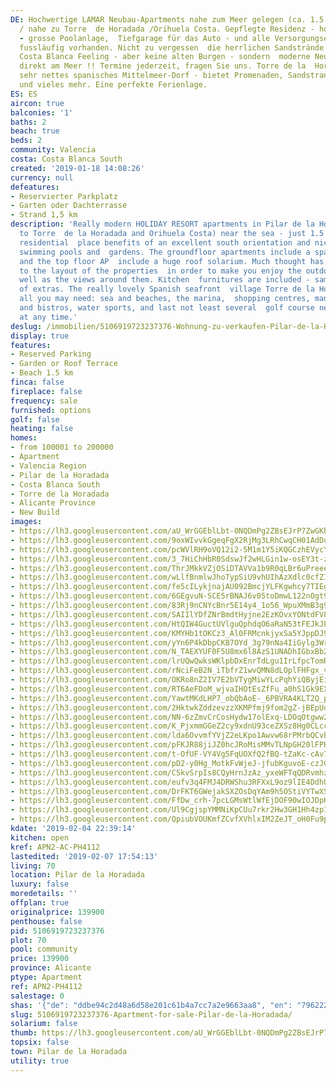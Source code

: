 ```yaml
---
DE: Hochwertige LAMAR Neubau-Apartments nahe zum Meer gelegen (ca. 1.5 km) - in Pilar
  / nahe zu Torre  de Horadada /Orihuela Costa. Gepflegte Residenz - hochwertige Baumaterialien
  - grosse Poolanlage,  Tiefgarage für das Auto - und alle Versorgungseinrichtungen
  fussläufig vorhanden. Nicht zu vergessen  die herrlichen Sandstrände - Spanien pur,
  Costa Blanca Feeling - aber keine alten Burgen - sondern  moderne Neubau-Wohnungen
  direkt am Meer !! Termine jederzeit, fragen Sie uns. Torre de la  Horadada ist ein
  sehr nettes spanisches Mittelmeer-Dorf - bietet Promenaden, Sandstrand, Hafen, nette  Fischrestaurants
  und vieles mehr. Eine perfekte Ferienlage.
ES: ES
aircon: true
balconies: '1'
baths: 2
beach: true
beds: 2
community: Valencia
costa: Costa Blanca South
created: '2019-01-18 14:08:26'
currency: null
defeatures:
- Reservierter Parkplatz
- Garten oder Dachterrasse
- Strand 1,5 km
description: 'Really modern HOLIDAY RESORT apartments in Pilar de la Horadada (next
  to Torre  de la Horadada and Orihuela Costa) near the sea - just 1.5 km - this wonderful
  residential  place benefits of an excellent south orientation and nice views to
  swimming pools and  gardens. The groundfloor apartments include a spacious garden
  and the top floor AP  include a huge roof solarium. Much thought has been given
  to the layout of the properties  in order to make you enjoy the outdoor spaces as
  well as the views around them. Kitchen  furnitures are included - same as a lot
  of extras. The really lovely Spanish seafront  village Torre de la Horadada is offering
  all you may need: sea and beaches, the marina,  shopping centres, many restaurants
  and bistros, water sports, and last not least several  golf course nearby. Viewings
  at any time.'
deslug: /immobilien/5106919723237376-Wohnung-zu-verkaufen-Pilar-de-la-Horadada/
display: true
features:
- Reserved Parking
- Garden or Roof Terrace
- Beach 1.5 km
finca: false
fireplace: false
frequency: sale
furnished: options
golf: false
heating: false
homes:
- from 100001 to 200000
- Apartment
- Valencia Region
- Pilar de la Horadada
- Costa Blanca South
- Torre de la Horadada
- Alicante Province
- New Build
images:
- https://lh3.googleusercontent.com/aU_WrGGEblLbt-0NQDmPg2ZBsEJrP7ZwGKb3cvD2JBIEJGhF_goP99zGxJ8o1dw1fbb-ABzCxMjKD36PG3Ws=w640-rj-e30-l100
- https://lh3.googleusercontent.com/9oxWIvvkGgeqFgX2RjMg3LRhCwqCH01AdDuK58HOHRYXpLQfQhkpDk3Az1utJCzkuGJvhCbjhJiltfy0TJs=w640-rj-e30-l100
- https://lh3.googleusercontent.com/pcWVlRH9oVQ12i2-5M1m1Y5iKQGCzhEVycYmScTYJ0g4oJssEUasbgLfaa3SjqzrWVr_b5nV7xrErAKjPCHGNw=w640-rj-e30-l100
- https://lh3.googleusercontent.com/3_7HiChHbR0SdswJf2wHLGin1w-osEY3t-zyhlCrC64WptiRU9snua5GsLdzXzfHXvRbBMZu4gFG773My8s=w640-rj-e30-l100
- https://lh3.googleusercontent.com/ThrJMkkVZjOSiDTAVVa1b9R0qLBr6uPreeeRQwMFwi4sj1x4ZTOFFUfIip-xTfQIXQhP0cHzn8rz6bzu6WXh=w640-rj-e30-l100
- https://lh3.googleusercontent.com/wLlfBnmlwJhoTypSiU9vhUIhAzXdlc0cfZIoVfNNFg2U_x6sOFvz5W5xAEpEq-W7hU-UZc54iOA9_d3CyETprQ=w640-rj-e30-l100
- https://lh3.googleusercontent.com/fe5cILykjnajAU092BmcjYLFKgwhcy7TIEg4vCwUmxvC7ySjhIbkUSsPqDYqBmUhGycW3gKXLI4b4hW5ZlEO=w640-rj-e30-l100
- https://lh3.googleusercontent.com/6GEgvuN-SCE5rBNAJ6v05toDmwL122nOgt9Ceda1ddWX8CVh_m8e5mA1OmVW3VpQhqFRaupy7giN7wqb3Ws=w640-rj-e30-l100
- https://lh3.googleusercontent.com/83Rj9nCNYcBnr5E14y4_1o56_WpuXMmB3g9rLhXzkumsxcDbyBBE6HzPNP7eKQHGF7W3NoKW6HNkppd46oWH=w640-rj-e30-l100
- https://lh3.googleusercontent.com/SAIIlYDfZNrBmdtHyjne2EzKOvxYONtdFV8BqDxnZz_a10rz0zIHwJN3BS0JcSlqWv6wbciwpQhBNed78DhEpA=w640-rj-e30-l100
- https://lh3.googleusercontent.com/HtQIW4GuctUVlguQphdqO6aRaN53tFEJkJE8qUBSrri-I2qQWgzgx6Gbd9nOrnuYVAMFuKZQG8JVPieQinEwpg=w640-rj-e30-l100
- https://lh3.googleusercontent.com/KMYHb1tOKCz3_Al0FRMcnkjyxSa5YJppDJ9bohCUItIKUN_UTp4JDZuPpzeBUCaeNHSr-_yMObyW0H0RTHj3hw=w640-rj-e30-l100
- https://lh3.googleusercontent.com/yYn6P4kDbpCKB7OYd_3g79nNa4IiGylg3WrIVv8L-X2YuGdJOnLSSb3kgEdRo9RA-h0rBcwkhR0HEe4Uk8Ie=w640-rj-e30-l100
- https://lh3.googleusercontent.com/N_TAEXYUF0F5U8mx6l8AzS1UNADhIGbxBb2F0oqZlBlRL15IMGn3HydTfLljW0FAb59tOv6QDCZe2PQmW5w=w640-rj-e30-l100
- https://lh3.googleusercontent.com/lrUQwQwksWKlpbDxEnrTdLgu1IrLfpcTomRp4_eEs63IdlkZEh5wED4g2e5LxP_J72QOks5894E0KOfQMF-KDQ=w640-rj-e30-l100
- https://lh3.googleusercontent.com/rNciFeB2N_iTbfrZ1wvQMN8dLOplFHFgx_vf0ACujjL6TNRDRVHacB7mv5OX2O4BaVC6zGnNwfmep2osFX33sg=w640-rj-e30-l100
- https://lh3.googleusercontent.com/OKRo8nZ2IV7E2bVTygMiwYLcPqhYiQByjEivAZLlR8vDQjt-BWo5Mf9PLFpEekZW558ivk-3nsJEBrLLGhM9=w640-rj-e30-l100
- https://lh3.googleusercontent.com/RT6AeFDoM_wjvaIHOtEsZfFu_a0hS1Gk9EXRy0fb1xnNDo0cCcZ7_B_DIOMaSS15u6Rov3ecZW77Q-kumpU=w640-rj-e30-l100
- https://lh3.googleusercontent.com/YawtMKdLHP7_obQbAoE-_6PBVRA4KLT2Q_pCKFX4qVW2YjDde8JFvM9koUjJJWB2WiCAxtyxoWwdesA6BT8h=w640-rj-e30-l100
- https://lh3.googleusercontent.com/2HktwkZddzevzzXKMPfmj9fom2gZ-jBEpUdQkFUlqquWXafIZPChTI85g7JhjgV283d9Uth85ZOaza-Tm590=w640-rj-e30-l100
- https://lh3.googleusercontent.com/NN-6zZmvCrCosHydw17olExq-LDOqOtgww2uCENKr3Mrqhuo3-RZwzePXk-gr-1h4cdNuxInjs4LR18oPVo=w640-rj-e30-l100
- https://lh3.googleusercontent.com/K_PjxmmGGeZ2cy9xdnU93ceZXSz8Hg0CLccYbceU6bndJjYw5iBqJzhq-S0a0AKDTdxSDTI-NTZcI6p8myz5=w640-rj-e30-l100
- https://lh3.googleusercontent.com/lda6OvvmfYVjZ2eLKpo1Awvw68rPMrbQCvBvbFLYW6UIwS7fabbYtodNRvw2DX6439HS9ZGghWCYXmlyKT6d=w640-rj-e30-l100
- https://lh3.googleusercontent.com/pFKJR88jiJZ0hcJRoMisMMvTLNpGH20lFPHo5pqcR6hDhT2sFDuJf65NTolLQQNIMd4lQ7xmqvAK_FiTj0Bhtw=w640-rj-e30-l100
- https://lh3.googleusercontent.com/t-OfUF-VY4Vg5FqUOXfQ2fBQ-tZaKc-cAv7uXYa-p5xFS6ipq_aOWCDO8XCMUFUFmAEegV2c7M-rBOTC1E4e=w640-rj-e30-l100
- https://lh3.googleusercontent.com/pD2-y0Hg_MotkFvWjeJ-jfubKguvoE-czJGJv17Bu6MWqCEg7M47w88gsASf_7ZHLuFm6fAsnxCQCZB5FSY=w640-rj-e30-l100
- https://lh3.googleusercontent.com/CSkvSrpIs8CQyHrnJzAz_yxeWFTqQDRvmhzDvdnt-PYf99PO6HzRKeqV6cTQw57MR9ZItCEl5QC2rITdDmg=w640-rj-e30-l100
- https://lh3.googleusercontent.com/eufv3q4FMJ4DRWShu3RFXxL9oz9lIE4DdhUoyaPi91W9WAVvWtgPLev49bzAsy_61C1_PEL5WIig8s8rIsbg=w640-rj-e30-l100
- https://lh3.googleusercontent.com/DrFKT6GWejakSXZOsDqYAm9h5OStiVYTwXSH_0WHQacwZ1jPp9Ape1YCGvWzWklHfo_6jWXMrAUS42XxivY=w640-rj-e30-l100
- https://lh3.googleusercontent.com/FfDw_crh-7pcLGMsWtlWfEjDOF90wIOJDpKQ2PXNQhyfcrio8UgSsVMqcV98JMTPPYwA3uwIsdW0t-hvVdhN=w640-rj-e30-l100
- https://lh3.googleusercontent.com/Ul9CgjspYMMNiKpCUu7rkr2Hw3GH1Hh4zp1YhxMrsK4ci_x0gblbDKQgjG9pYtslPrfUXyudF1F-rUz-9dvn=w640-rj-e30-l100
- https://lh3.googleusercontent.com/QpiubVOUKmfZCvfXVhlxIM2ZeJT_oH0Fu9pLubCDkTrq30sHnkf4iRLqkOBNoK02elOw5F-2zCv2YLTyaxUo=w640-rj-e30-l100
kdate: '2019-02-04 22:39:14'
kitchen: open
kref: APN2-AC-PH4112
lastedited: '2019-02-07 17:54:13'
living: 70
location: Pilar de la Horadada
luxury: false
moredetails: ''
offplan: true
originalprice: 139900
penthouse: false
pid: 5106919723237376
plot: 70
pool: community
price: 139900
province: Alicante
ptype: Apartment
ref: APN2-PH4112
salestage: 0
shas: '{"de": "ddbe94c2d48a6d58e201c61b4a7cc7a2e9663aa8", "en": "796222e78f551edb8a240f44d4cc4bee5217c362"}'
slug: 5106919723237376-Apartment-for-sale-Pilar-de-la-Horadada/
solarium: false
thumb: https://lh3.googleusercontent.com/aU_WrGGEblLbt-0NQDmPg2ZBsEJrP7ZwGKb3cvD2JBIEJGhF_goP99zGxJ8o1dw1fbb-ABzCxMjKD36PG3Ws=w400-h240-n-rj-e30-l100
topsix: false
town: Pilar de la Horadada
utility: true
---
```


